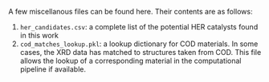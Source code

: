 A few miscellanous files can be found here. Their contents are as follows:
1. `her_candidates.csv`: a complete list of the potential HER catalysts found in this work
2. `cod_matches_lookup.pkl`: a lookup dictionary for COD materials. In some cases, the XRD data has matched to structures taken from COD. This file allows the lookup of a corresponding material in the computational pipeline if available.